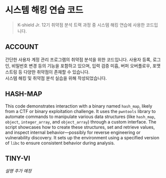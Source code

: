 # 시스템 해킹 연습 코드

> K-shield Jr. 12기 취약점 분석 트랙 과정 중 시스템 해킹 연습에 사용한 코드입니다.

## ACCOUNT
간단한 사용자 계정 관리 프로그램의 취약점 분석을 위한 코드입니다.
사용자 등록, 로그인, 비밀번호 변경 등의 기능을 포함하고 있으며, 입력 검증 미흡, 버퍼 오버플로우, 포맷 스트링 등 다양한 취약점이 존재할 수 있습니다.  
시스템 해킹 및 취약점 분석 실습을 위해 작성되었습니다.

## HASH-MAP
This code demonstrates interaction with a binary named `hash_map`, likely from a CTF or binary exploitation challenge. It uses the `pwntools` library to automate commands to manipulate various data structures (like `hash_map`, `object`, `integer_array`, and `object_array`) through a custom interface. The script showcases how to create these structures, set and retrieve values, and inspect internal behavior—possibly for reverse engineering or vulnerability discovery. It sets up the environment using a specified version of `libc` to ensure consistent behavior during analysis.

## TINY-VI
_설명 추가 예정_
